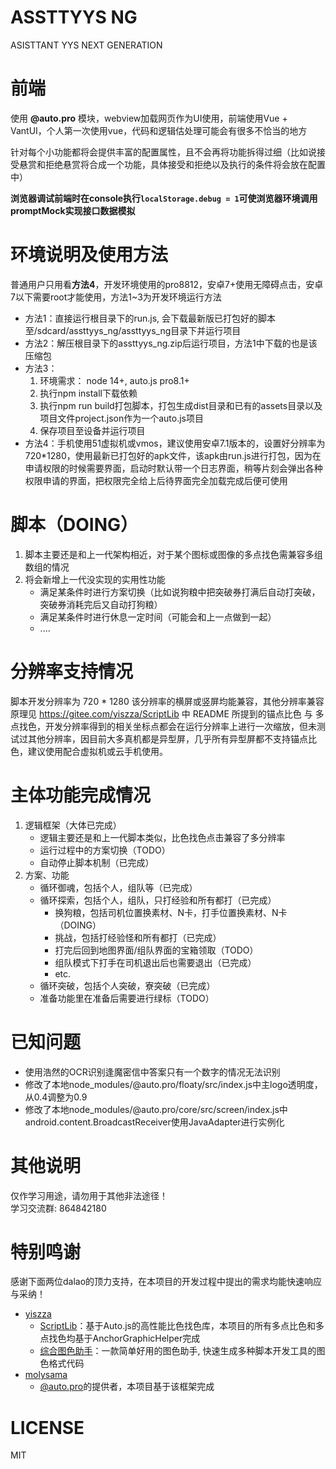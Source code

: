 # ASSTTYYS NG
ASISTTANT YYS NEXT GENERATION

# 前端
使用 **@auto.pro** 模块，webview加载网页作为UI使用，前端使用Vue + VantUI，个人第一次使用vue，代码和逻辑估处理可能会有很多不恰当的地方

针对每个小功能都将会提供丰富的配置属性，且不会再将功能拆得过细（比如说接受悬赏和拒绝悬赏将合成一个功能，具体接受和拒绝以及执行的条件将会放在配置中）

**浏览器调试前端时在console执行```localStorage.debug = 1```可使浏览器环境调用promptMock实现接口数据模拟**

# 环境说明及使用方法
普通用户只用看**方法4**，开发环境使用的pro8812，安卓7+使用无障碍点击，安卓7以下需要root才能使用，方法1~3为开发环境运行方法
- 方法1：直接运行根目录下的run.js, 会下载最新版已打包好的脚本至/sdcard/assttyys_ng/assttyys_ng目录下并运行项目
- 方法2：解压根目录下的assttyys_ng.zip后运行项目，方法1中下载的也是该压缩包
- 方法3：
   1. 环境需求： node 14+, auto.js pro8.1+
   2. 执行npm install下载依赖
   3. 执行npm run build打包脚本，打包生成dist目录和已有的assets目录以及项目文件project.json作为一个auto.js项目
   4. 保存项目至设备并运行项目
- 方法4：手机使用51虚拟机或vmos，建议使用安卓7.1版本的，设置好分辨率为720*1280，使用最新已打包好的apk文件，该apk由run.js进行打包，因为在申请权限的时候需要界面，启动时默认带一个日志界面，稍等片刻会弹出各种权限申请的界面，把权限完全给上后待界面完全加载完成后便可使用


# 脚本（DOING）
1. 脚本主要还是和上一代架构相近，对于某个图标或图像的多点找色需兼容多组数组的情况
2. 将会新增上一代没实现的实用性功能
   - 满足某条件时进行方案切换（比如说狗粮中把突破券打满后自动打突破，突破券消耗完后又自动打狗粮）
   - 满足某条件时进行休息一定时间（可能会和上一点做到一起）
   - ....

# 分辨率支持情况
脚本开发分辨率为 720 * 1280 该分辨率的横屏或竖屏均能兼容，其他分辨率兼容原理见 <https://gitee.com/yiszza/ScriptLib> 中 README 所提到的锚点比色 与 多点找色，开发分辨率得到的相关坐标点都会在运行分辨率上进行一次缩放，但未测试过其他分辨率，因目前大多真机都是异型屏，几乎所有异型屏都不支持锚点比色，建议使用配合虚拟机或云手机使用。

# 主体功能完成情况
1. 逻辑框架（大体已完成）
   - 逻辑主要还是和上一代脚本类似，比色找色点击兼容了多分辨率
   - 运行过程中的方案切换（TODO）
   - 自动停止脚本机制（已完成）
2. 方案、功能
   - 循环御魂，包括个人，组队等（已完成）
   - 循环探索，包括个人，组队，只打经验和所有都打（已完成）
      - 换狗粮，包括司机位置换素材、N卡，打手位置换素材、N卡（DOING）
      - 挑战，包括打经验怪和所有都打（已完成）
      - 打完后回到地图界面/组队界面的宝箱领取（TODO）
      - 组队模式下打手在司机退出后也需要退出（已完成）
      - etc.
   - 循环突破，包括个人突破，寮突破（已完成）
   - 准备功能里在准备后需要进行绿标（TODO）

# 已知问题
- 使用浩然的OCR识别逢魔密信中答案只有一个数字的情况无法识别
- 修改了本地node_modules/@auto.pro/floaty/src/index.js中主logo透明度，从0.4调整为0.9
- 修改了本地node_modules/@auto.pro/core/src/screen/index.js中android.content.BroadcastReceiver使用JavaAdapter进行实例化

# 其他说明
仅作学习用途，请勿用于其他非法途径！<br/>
学习交流群: 864842180

# 特别鸣谢
感谢下面两位dalao的顶力支持，在本项目的开发过程中提出的需求均能快速响应与采纳！
- [yiszza](https://gitee.com/yiszza)
  - [ScriptLib](https://gitee.com/yiszza/ScriptLib)：基于Auto.js的高性能比色找色库，本项目的所有多点比色和多点找色均基于AnchorGraphicHelper完成
  - [综合图色助手](https://gitee.com/yiszza/ScriptGraphicHelper)：一款简单好用的图色助手, 快速生成多种脚本开发工具的图色格式代码
- [molysama](https://github.com/molysama)
  - [@auto.pro](https://github.com/molysama/auto.pro)的提供者，本项目基于该框架完成

# LICENSE
MIT
